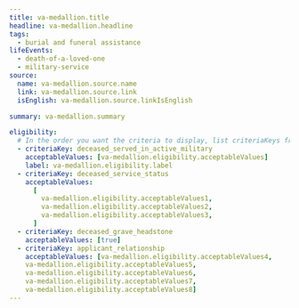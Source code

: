 ```yaml
---
title: va-medallion.title
headline: va-medallion.headline
tags:
  - burial and funeral assistance
lifeEvents:
  - death-of-a-loved-one
  - military-service
source:
  name: va-medallion.source.name
  link: va-medallion.source.link
  isEnglish: va-medallion.source.linkIsEnglish

summary: va-medallion.summary

eligibility:
  # In the order you want the criteria to display, list criteriaKeys from the csv here, each followed by a comma-separated list of which values indicate eligibility for that criteria. Wrap individual values in quotes if they have inner commas.
  - criteriaKey: deceased_served_in_active_military
    acceptableValues: [va-medallion.eligibility.acceptableValues]
    label: va-medallion.eligibility.label
  - criteriaKey: deceased_service_status
    acceptableValues:
      [
        va-medallion.eligibility.acceptableValues1,
        va-medallion.eligibility.acceptableValues2,
        va-medallion.eligibility.acceptableValues3,
      ]
  - criteriaKey: deceased_grave_headstone
    acceptableValues: [true]
  - criteriaKey: applicant_relationship
    acceptableValues: [va-medallion.eligibility.acceptableValues4, 
    va-medallion.eligibility.acceptableValues5, 
    va-medallion.eligibility.acceptableValues6, 
    va-medallion.eligibility.acceptableValues7, 
    va-medallion.eligibility.acceptableValues8]
---
```

